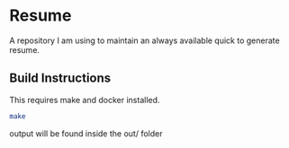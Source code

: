 # Resume
A repository I am using to maintain an always available quick to generate resume. 

## Build Instructions
This requires make and docker installed. 

```bash
make
```

output will be found inside the out/ folder
